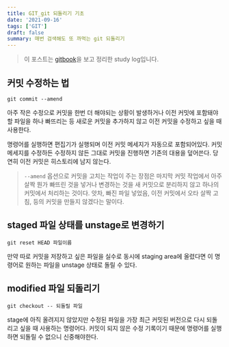 ```yaml
---
title: GIT_git 되돌리기 기초
date: '2021-09-16'
tags: ['GIT']
draft: false
summary: 매번 검색해도 또 까먹는 git 되돌리기
---
```


> 이 포스트는 [gitbook](https://git-scm.com/book/ko/v2)을 보고 정리한 study log입니다.

## 커밋 수정하는 법

```
git commit --amend
```

아주 작은 수정으로 커밋을 한번 더 해야되는 상황이 발생하거나 이전 커밋에 포함돼야 할 파일을 하나 빠뜨리는 등 새로운 커밋을 추가하지 않고 이전 커밋을 수정하고 싶을 때 사용한다.

명령어를 실행하면 편집기가 실행되며 이전 커밋 메세지가 자동으로 포함되어있다. 커밋 메세지를 수정하든 수정하지 않든 그대로 커밋을 진행하면 기존의 대용을 덮어쓴다. 당연히 이전 커밋은 히스토리에 남지 않는다.

> `--amend` 옵션으로 커밋을 고치는 작업이 주는 장점은 마지막 커밋 작업에서 아주 살짝 뭔가 빠뜨린 것을 넣거나 변경하는 것을 새 커밋으로 분리하지 않고 하나의 커밋에서 처리하는 것이다. 앗차, 빠진 파일 넣었음, 이전 커밋에서 오타 살짝 고침, 등의 커밋을 만들지 않겠다는 말이다.

## staged 파일 상태를 unstage로 변경하기

```
git reset HEAD 파일이름
```

만약 따로 커밋을 저장하고 싶은 파일을 실수로 동시에 staging area에 올렸다면 이 명령어로 원하는 파일을 unstage 상태로 돌릴 수 있다.

## modified 파일 되돌리기

```
git checkout -- 되돌릴 파일
```

stage에 아직 올려지지 않았지만 수정된 파일을 가장 최근 커밋된 버전으로 다시 되돌리고 싶을 때 사용하는 명령어다. 커밋이 되지 않은 수정 기록이기 때문에 명령어를 실행하면 되돌릴 수 없으니 신중해야한다.
